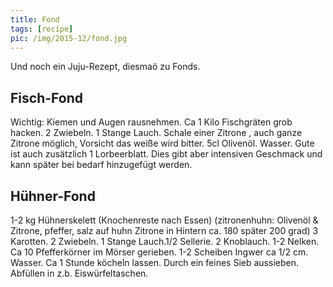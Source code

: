 ```yaml
---
title: Fond
tags: [recipe]
pic: /img/2015-12/fond.jpg
---
```


Und noch ein Juju-Rezept, diesmaö zu Fonds.

## Fisch-Fond
Wichtig: Kiemen und Augen rausnehmen. 
Ca 1 Kilo Fischgräten grob hacken. 2 Zwiebeln. 1 Stange Lauch. Schale einer Zitrone , auch ganze Zitrone möglich, Vorsicht das weiße wird bitter. 5cl Olivenöl. Wasser. 
Gute ist auch zusätzlich 1 Lorbeerblatt. Dies gibt aber intensiven Geschmack und kann später bei bedarf hinzugefügt werden. 

## Hühner-Fond
1-2 kg Hühnerskelett (Knochenreste nach Essen) (zitronenhuhn: Olivenöl & Zitrone, pfeffer, salz auf huhn Zitrone in Hintern ca. 180 später 200 grad) 3 Karotten. 2 Zwiebeln. 1 Stange Lauch.1/2 Sellerie. 2 Knoblauch. 1-2 Nelken. Ca 10 Pfefferkörner im Mörser gerieben. 1-2 Scheiben Ingwer ca 1/2 cm. Wasser. Ca 1 Stunde köcheln lassen. Durch ein feines Sieb aussieben. Abfüllen in z.b. Eiswürfeltaschen.


